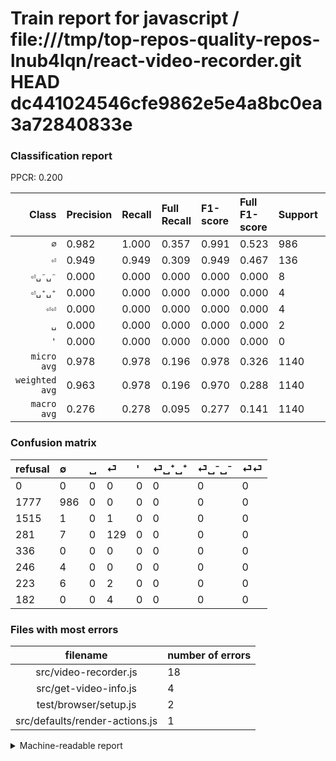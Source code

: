 # Train report for javascript / file:///tmp/top-repos-quality-repos-lnub4lqn/react-video-recorder.git HEAD dc441024546cfe9862e5e4a8bc0ea3a72840833e

### Classification report

PPCR: 0.200

| Class | Precision | Recall | Full Recall | F1-score | Full F1-score | Support | Full Support | PPCR |
|------:|:----------|:-------|:------------|:---------|:---------|:--------|:-------------|:-----|
| `∅` | 0.982| 1.000| 0.357| 0.991| 0.523| 986| 2763| 0.357 |
| `⏎` | 0.949| 0.949| 0.309| 0.949| 0.467| 136| 417| 0.326 |
| `⏎␣⁻␣⁻` | 0.000| 0.000| 0.000| 0.000| 0.000| 8| 231| 0.035 |
| `⏎␣⁺␣⁺` | 0.000| 0.000| 0.000| 0.000| 0.000| 4| 250| 0.016 |
| `⏎⏎` | 0.000| 0.000| 0.000| 0.000| 0.000| 4| 186| 0.022 |
| `␣` | 0.000| 0.000| 0.000| 0.000| 0.000| 2| 1517| 0.001 |
| `'` | 0.000| 0.000| 0.000| 0.000| 0.000| 0| 336| 0.000 |
| `micro avg` | 0.978| 0.978| 0.196| 0.978| 0.326| 1140| 5700| 0.200 |
| `weighted avg` | 0.963| 0.978| 0.196| 0.970| 0.288| 1140| 5700| 0.200 |
| `macro avg` | 0.276| 0.278| 0.095| 0.277| 0.141| 1140| 5700| 0.200 |

### Confusion matrix

|refusal|  ∅| ␣| ⏎| '| ⏎␣⁺␣⁺| ⏎␣⁻␣⁻| ⏎⏎| 
|:---|:---|:---|:---|:---|:---|:---|:---|
|0 |0 |0 |0 |0 |0 |0 |0 |
|1777 |986 |0 |0 |0 |0 |0 |0 |
|1515 |1 |0 |1 |0 |0 |0 |0 |
|281 |7 |0 |129 |0 |0 |0 |0 |
|336 |0 |0 |0 |0 |0 |0 |0 |
|246 |4 |0 |0 |0 |0 |0 |0 |
|223 |6 |0 |2 |0 |0 |0 |0 |
|182 |0 |0 |4 |0 |0 |0 |0 |

### Files with most errors

| filename | number of errors|
|:----:|:-----|
| src/video-recorder.js | 18 |
| src/get-video-info.js | 4 |
| test/browser/setup.js | 2 |
| src/defaults/render-actions.js | 1 |

<details>
    <summary>Machine-readable report</summary>
```json
{
  "cl_report": {"\u0027": {"f1-score": 0.0, "precision": 0.0, "recall": 0.0, "support": 0}, "macro avg": {"f1-score": 0.2770691693762932, "precision": 0.2758001607017309, "recall": 0.27836134453781514, "support": 1140}, "micro avg": {"f1-score": 0.9780701754385965, "precision": 0.9780701754385965, "recall": 0.9780701754385965, "support": 1140}, "weighted avg": {"f1-score": 0.9702468482764699, "precision": 0.9625637799678479, "recall": 0.9780701754385965, "support": 1140}, "\u2205": {"f1-score": 0.9909547738693467, "precision": 0.9820717131474104, "recall": 1.0, "support": 986}, "\u23ce": {"f1-score": 0.9485294117647058, "precision": 0.9485294117647058, "recall": 0.9485294117647058, "support": 136}, "\u23ce\u23ce": {"f1-score": 0.0, "precision": 0.0, "recall": 0.0, "support": 4}, "\u23ce\u2423\u207a\u2423\u207a": {"f1-score": 0.0, "precision": 0.0, "recall": 0.0, "support": 4}, "\u23ce\u2423\u207b\u2423\u207b": {"f1-score": 0.0, "precision": 0.0, "recall": 0.0, "support": 8}, "\u2423": {"f1-score": 0.0, "precision": 0.0, "recall": 0.0, "support": 2}},
  "cl_report_full": {"\u0027": {"f1-score": 0.0, "precision": 0.0, "recall": 0.0, "support": 336}, "macro avg": {"f1-score": 0.14143422975235936, "precision": 0.2758001607017309, "recall": 0.09517300073389404, "support": 5700}, "micro avg": {"f1-score": 0.32602339181286544, "precision": 0.9780701754385965, "recall": 0.1956140350877193, "support": 5700}, "weighted avg": {"f1-score": 0.28788811554682003, "precision": 0.5454387558126627, "recall": 0.1956140350877193, "support": 5700}, "\u2205": {"f1-score": 0.5234934961507831, "precision": 0.9820717131474104, "recall": 0.35685848715164675, "support": 2763}, "\u23ce": {"f1-score": 0.4665461121157323, "precision": 0.9485294117647058, "recall": 0.30935251798561153, "support": 417}, "\u23ce\u23ce": {"f1-score": 0.0, "precision": 0.0, "recall": 0.0, "support": 186}, "\u23ce\u2423\u207a\u2423\u207a": {"f1-score": 0.0, "precision": 0.0, "recall": 0.0, "support": 250}, "\u23ce\u2423\u207b\u2423\u207b": {"f1-score": 0.0, "precision": 0.0, "recall": 0.0, "support": 231}, "\u2423": {"f1-score": 0.0, "precision": 0.0, "recall": 0.0, "support": 1517}},
  "ppcr": 0.2
}
```
</details>
